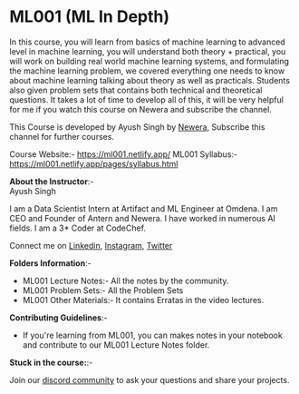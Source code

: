 # ML001 (ML In Depth) 

In this course, you will learn from basics of machine learning to advanced level in machine learning, you will understand both theory + practical, you will work on building real world machine learning systems, and formulating the machine learning problem, we covered everything one needs to know about machine learning talking about theory as well as practicals. Students also given problem sets that contains both technical and theoretical questions. It takes a lot of time to develop all of this, it will be very helpful for me if you watch this course on Newera and subscribe the channel.

This Course is developed by Ayush Singh by [Newera](https://youtube.com/c/neweraa/?sub_confirmation=1), Subscribe this channel for further courses. 

Course Website:- https://ml001.netlify.app/
ML001 Syllabus:- https://ml001.netlify.app/pages/syllabus.html

__About the Instructor__:-  
Ayush Singh 

I am a Data Scientist Intern at Artifact and ML Engineer at Omdena. I am CEO and Founder of Antern and Newera. I have worked in numerous AI fields. I am a 3* Coder at CodeChef.

Connect me on [Linkedin](https://www.linkedin.com/in/ayush-singh488/), [Instagram](https://www.instagram.com/intelligentprogrammer123/), [Twitter](https://twitter.com/AyushSi69507942)  

__Folders Information__:-   

- ML001 Lecture Notes:- All the notes by the community.  
- ML001 Problem Sets:- All the Problem Sets  
- ML001 Other Materials:- It contains Erratas in the video lectures. 


__Contributing Guidelines__:-  

- If you're learning from ML001, you can makes notes in your notebook and contribute to our ML001 Lecture Notes folder.  

__Stuck in the course:__:-  

Join our [discord community](https://discord.gg/FDUy8BmV) to ask your questions and share your projects. 
